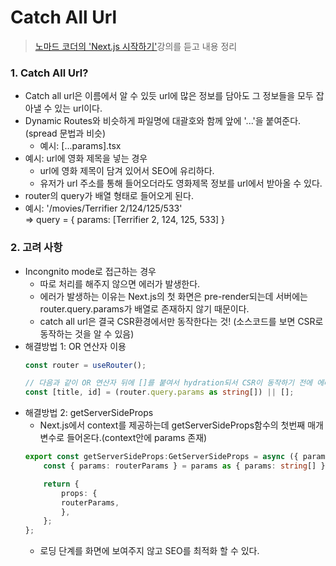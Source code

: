 # Catch All Url
>[노마드 코더의 'Next.js 시작하기'](https://nomadcoders.co/nextjs-fundamentals)강의를 듣고 내용 정리

### 1. Catch All Url?
- Catch all url은 이름에서 알 수 있듯 url에 많은 정보를 담아도 그 정보들을 모두 잡아낼 수 있는 url이다.
- Dynamic Routes와 비슷하게 파일명에 대괄호와 함께 앞에 '...'을 붙여준다. (spread 문법과 비슷)
    - 예시: [...params].tsx
- 예시: url에 영화 제목을 넣는 경우
    - url에 영화 제목이 담겨 있어서 SEO에 유리하다.
    - 유저가 url 주소를 통해 들어오더라도 영화제목 정보를 url에서 받아올 수 있다.
- router의 query가 배열 형태로 들어오게 된다.
- 예시: '/movies/Terrifier 2/124/125/533'  
    => query = { params: [Terrifier 2, 124, 125, 533] }

### 2. 고려 사항
- Incongnito mode로 접근하는 경우
    - 따로 처리를 해주지 않으면 에러가 발생한다.
    - 에러가 발생하는 이유는 Next.js의 첫 화면은 pre-render되는데 서버에는 router.query.params가 배열로 존재하지 않기 때문이다.
    - catch all url은 결국 CSR환경에서만 동작한다는 것! (소스코드를 보면 CSR로 동작하는 것을 알 수 있음)
- 해결방법 1: OR 연산자 이용
    ```typescript
    const router = useRouter();

    // 다음과 같이 OR 연산자 뒤에 []를 붙여서 hydration되서 CSR이 동작하기 전에 에러가 뜨지 않게 해준다.
    const [title, id] = (router.query.params as string[]) || [];
    ```
- 해결방법 2: getServerSideProps
    - Next.js에서 context를 제공하는데 getServerSideProps함수의 첫번째 매개변수로 들어온다.(context안에 params 존재)
    ```typescript
    export const getServerSideProps:GetServerSideProps = async ({ params }) => {
        const { params: routerParams } = params as { params: string[] };

        return {
            props: {
            routerParams,
            },
        };
    };
    ```
    - 로딩 단계를 화면에 보여주지 않고 SEO를 최적화 할 수 있다.